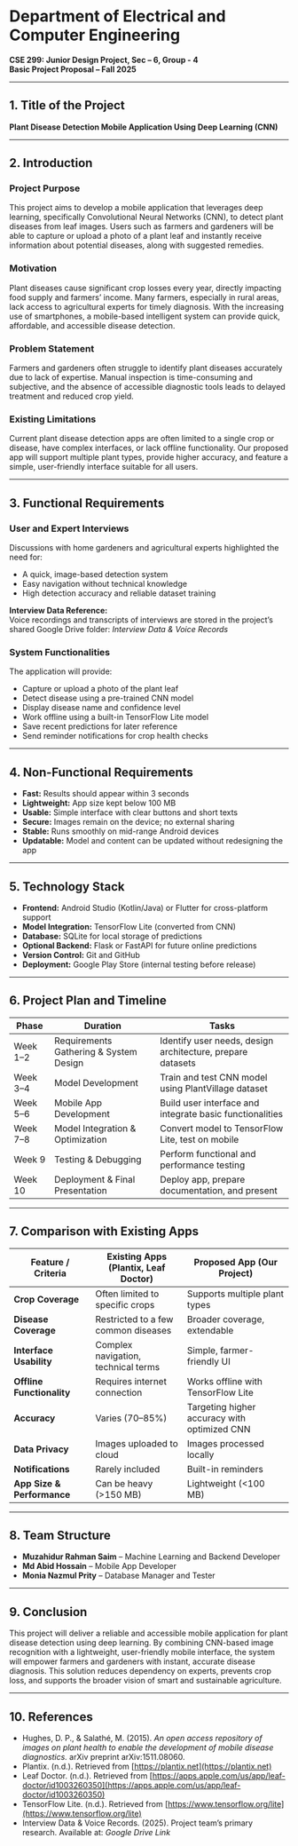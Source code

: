 # Department of Electrical and Computer Engineering
**CSE 299: Junior Design Project, Sec – 6, Group - 4**  
**Basic Project Proposal – Fall 2025**

---

## 1. Title of the Project
**Plant Disease Detection Mobile Application Using Deep Learning (CNN)**

---

## 2. Introduction

### Project Purpose
This project aims to develop a mobile application that leverages deep learning, specifically Convolutional Neural Networks (CNN), to detect plant diseases from leaf images. Users such as farmers and gardeners will be able to capture or upload a photo of a plant leaf and instantly receive information about potential diseases, along with suggested remedies.

### Motivation
Plant diseases cause significant crop losses every year, directly impacting food supply and farmers’ income. Many farmers, especially in rural areas, lack access to agricultural experts for timely diagnosis. With the increasing use of smartphones, a mobile-based intelligent system can provide quick, affordable, and accessible disease detection.

### Problem Statement
Farmers and gardeners often struggle to identify plant diseases accurately due to lack of expertise. Manual inspection is time-consuming and subjective, and the absence of accessible diagnostic tools leads to delayed treatment and reduced crop yield.

### Existing Limitations
Current plant disease detection apps are often limited to a single crop or disease, have complex interfaces, or lack offline functionality. Our proposed app will support multiple plant types, provide higher accuracy, and feature a simple, user-friendly interface suitable for all users.

---

## 3. Functional Requirements

### User and Expert Interviews
Discussions with home gardeners and agricultural experts highlighted the need for:
- A quick, image-based detection system
- Easy navigation without technical knowledge
- High detection accuracy and reliable dataset training

**Interview Data Reference:**  
Voice recordings and transcripts of interviews are stored in the project’s shared Google Drive folder: *Interview Data & Voice Records*

### System Functionalities
The application will provide:
- Capture or upload a photo of the plant leaf
- Detect disease using a pre-trained CNN model
- Display disease name and confidence level
- Work offline using a built-in TensorFlow Lite model
- Save recent predictions for later reference
- Send reminder notifications for crop health checks

---

## 4. Non-Functional Requirements
- **Fast:** Results should appear within 3 seconds
- **Lightweight:** App size kept below 100 MB
- **Usable:** Simple interface with clear buttons and short texts
- **Secure:** Images remain on the device; no external sharing
- **Stable:** Runs smoothly on mid-range Android devices
- **Updatable:** Model and content can be updated without redesigning the app

---

## 5. Technology Stack
- **Frontend:** Android Studio (Kotlin/Java) or Flutter for cross-platform support
- **Model Integration:** TensorFlow Lite (converted from CNN)
- **Database:** SQLite for local storage of predictions
- **Optional Backend:** Flask or FastAPI for future online predictions
- **Version Control:** Git and GitHub
- **Deployment:** Google Play Store (internal testing before release)

---

## 6. Project Plan and Timeline

| Phase    | Duration                               | Tasks                                                      |
|----------|----------------------------------------|------------------------------------------------------------|
| Week 1–2 | Requirements Gathering & System Design | Identify user needs, design architecture, prepare datasets |
| Week 3–4 | Model Development                      | Train and test CNN model using PlantVillage dataset        |
| Week 5–6 | Mobile App Development                 | Build user interface and integrate basic functionalities   |
| Week 7–8 | Model Integration & Optimization       | Convert model to TensorFlow Lite, test on mobile           |
| Week 9   | Testing & Debugging                    | Perform functional and performance testing                 |
| Week 10  | Deployment & Final Presentation        | Deploy app, prepare documentation, and present             |

---

## 7. Comparison with Existing Apps

| Feature / Criteria         | Existing Apps (Plantix, Leaf Doctor) | Proposed App (Our Project)                   |
|----------------------------|--------------------------------------|----------------------------------------------|
| **Crop Coverage**          | Often limited to specific crops      | Supports multiple plant types                |
| **Disease Coverage**       | Restricted to a few common diseases  | Broader coverage, extendable                 |
| **Interface Usability**    | Complex navigation, technical terms  | Simple, farmer-friendly UI                   |
| **Offline Functionality**  | Requires internet connection         | Works offline with TensorFlow Lite           |
| **Accuracy**               | Varies (70–85%)                      | Targeting higher accuracy with optimized CNN |
| **Data Privacy**           | Images uploaded to cloud             | Images processed locally                     |
| **Notifications**          | Rarely included                      | Built-in reminders                           |
| **App Size & Performance** | Can be heavy (>150 MB)               | Lightweight (<100 MB)                        |

---

## 8. Team Structure
- **Muzahidur Rahman Saim** – Machine Learning and Backend Developer
- **Md Abid Hossain** – Mobile App Developer
- **Monia Nazmul Prity** – Database Manager and Tester

---

## 9. Conclusion
This project will deliver a reliable and accessible mobile application for plant disease detection using deep learning. By combining CNN-based image recognition with a lightweight, user-friendly mobile interface, the system will empower farmers and gardeners with instant, accurate disease diagnosis. This solution reduces dependency on experts, prevents crop loss, and supports the broader vision of smart and sustainable agriculture.

---

## 10. References
- Hughes, D. P., & Salathé, M. (2015). *An open access repository of images on plant health to enable the development of mobile disease diagnostics.* arXiv preprint arXiv:1511.08060.
- Plantix. (n.d.). Retrieved from [https://plantix.net](https://plantix.net)
- Leaf Doctor. (n.d.). Retrieved from [https://apps.apple.com/us/app/leaf-doctor/id1003260350](https://apps.apple.com/us/app/leaf-doctor/id1003260350)
- TensorFlow Lite. (n.d.). Retrieved from [https://www.tensorflow.org/lite](https://www.tensorflow.org/lite)
- Interview Data & Voice Records. (2025). Project team’s primary research. Available at: *Google Drive Link*  
